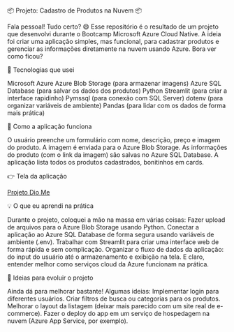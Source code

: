   📦 Projeto: Cadastro de Produtos na Nuvem 📦

Fala pessoal! Tudo certo? 😄
Esse repositório é o resultado de um projeto que desenvolvi durante o Bootcamp Microsoft Azure Cloud Native. A ideia foi criar uma aplicação simples, mas funcional, para cadastrar produtos e gerenciar as informações diretamente na nuvem usando Azure. Bora ver como ficou?



🔧 Tecnologias que usei

Microsoft Azure
Azure Blob Storage (para armazenar imagens)
Azure SQL Database (para salvar os dados dos produtos)
Python
Streamlit (para criar a interface rapidinho)
Pymssql (para conexão com SQL Server)
dotenv (para organizar variáveis de ambiente)
Pandas (para lidar com os dados de forma mais prática)


🚀 Como a aplicação funciona

O usuário preenche um formulário com nome, descrição, preço e imagem do produto.
A imagem é enviada para o Azure Blob Storage.
As informações do produto (com o link da imagem) são salvas no Azure SQL Database.
A aplicação lista todos os produtos cadastrados, bonitinhos em cards.



👉 Tela da aplicação

[Projeto Dio Me](https://github.com/user-attachments/assets/1765d4d4-f780-4198-b5dc-bc6e7e4261fc)




💡 O que eu aprendi na prática

Durante o projeto, coloquei a mão na massa em várias coisas:
Fazer upload de arquivos para o Azure Blob Storage usando Python.
Conectar a aplicação ao Azure SQL Database de forma segura usando variáveis de ambiente (.env).
Trabalhar com Streamlit para criar uma interface web de forma rápida e sem complicação.
Organizar o fluxo de dados da aplicação: do input do usuário até o armazenamento e exibição na tela.
E claro, entender melhor como serviços cloud da Azure funcionam na prática.



🌱 Ideias para evoluir o projeto

Ainda dá para melhorar bastante! Algumas ideias:
Implementar login para diferentes usuários.
Criar filtros de busca ou categorias para os produtos.
Melhorar o layout da listagem (deixar mais parecido com um site real de e-commerce).
Fazer o deploy do app em um serviço de hospedagem na nuvem (Azure App Service, por exemplo).

